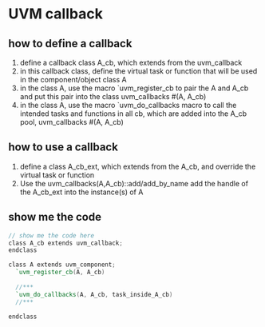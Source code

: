 # UVM callback

## how to define a callback

1. define a callback class A_cb, which extends from the uvm_callback
2. in this callback class, define the virtual task or function that will be used in the component/object class A 
3. in the class A, use the macro `uvm_register_cb to pair the A and A_cb and put this pair into the class uvm_callbacks #(A, A_cb) 
4. in the class A, use the macro `uvm_do_callbacks macro to call the intended tasks and functions in all cb, which are added into the A_cb pool, uvm_callbacks #(A, A_cb)

## how to use a callback 

1. define a class A_cb_ext, which extends from the A_cb, and override the virtual task or  function 
2. Use the uvm_callbacks(A,A_cb)::add/add_by_name add the handle of the A_cb_ext into the instance(s) of A 

## show me the code 

```verilog
// show me the code here
class A_cb extends uvm_callback;
endclass

class A extends uvm_component;
  `uvm_register_cb(A, A_cb)
  
  //***
  `uvm_do_callbacks(A, A_cb, task_inside_A_cb)
  //***
  
endclass
```



